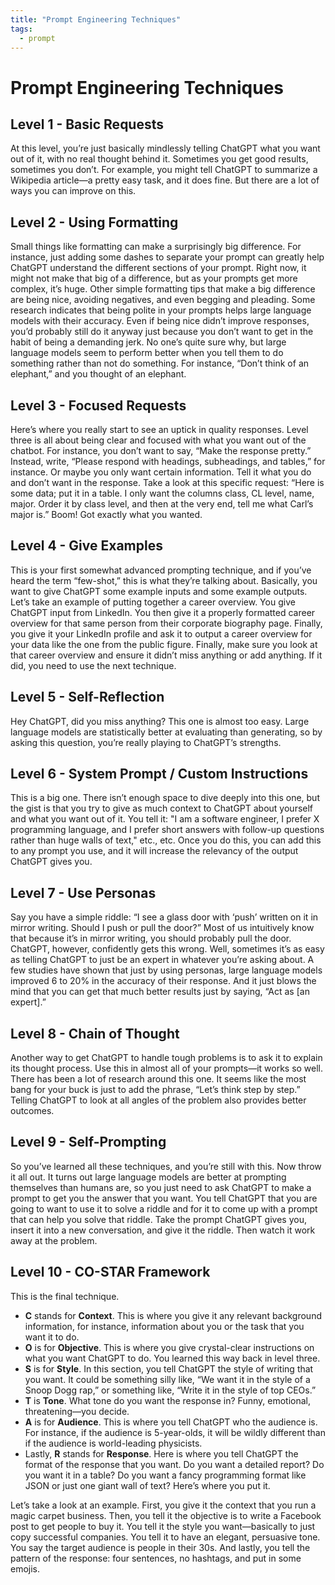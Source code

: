 ```yaml
---
title: "Prompt Engineering Techniques"
tags:
  - prompt
---
```

# Prompt Engineering Techniques

## Level 1 - Basic Requests
At this level, you’re just basically mindlessly telling ChatGPT what you want out of it, with no real thought behind it. Sometimes you get good results, sometimes you don’t. For example, you might tell ChatGPT to summarize a Wikipedia article—a pretty easy task, and it does fine. But there are a lot of ways you can improve on this.

## Level 2 - Using Formatting
Small things like formatting can make a surprisingly big difference. For instance, just adding some dashes to separate your prompt can greatly help ChatGPT understand the different sections of your prompt. Right now, it might not make that big of a difference, but as your prompts get more complex, it’s huge. Other simple formatting tips that make a big difference are being nice, avoiding negatives, and even begging and pleading. Some research indicates that being polite in your prompts helps large language models with their accuracy. Even if being nice didn’t improve responses, you’d probably still do it anyway just because you don’t want to get in the habit of being a demanding jerk. No one’s quite sure why, but large language models seem to perform better when you tell them to do something rather than not do something. For instance, “Don’t think of an elephant,” and you thought of an elephant.

## Level 3 - Focused Requests
Here’s where you really start to see an uptick in quality responses. Level three is all about being clear and focused with what you want out of the chatbot. For instance, you don’t want to say, “Make the response pretty.” Instead, write, “Please respond with headings, subheadings, and tables,” for instance. Or maybe you only want certain information. Tell it what you do and don’t want in the response. Take a look at this specific request: “Here is some data; put it in a table. I only want the columns class, CL level, name, major. Order it by class level, and then at the very end, tell me what Carl’s major is.” Boom! Got exactly what you wanted.

## Level 4 - Give Examples
This is your first somewhat advanced prompting technique, and if you’ve heard the term “few-shot,” this is what they’re talking about. Basically, you want to give ChatGPT some example inputs and some example outputs. Let’s take an example of putting together a career overview. You give ChatGPT input from LinkedIn. You then give it a properly formatted career overview for that same person from their corporate biography page. Finally, you give it your LinkedIn profile and ask it to output a career overview for your data like the one from the public figure. Finally, make sure you look at that career overview and ensure it didn’t miss anything or add anything. If it did, you need to use the next technique.

## Level 5 - Self-Reflection
Hey ChatGPT, did you miss anything? This one is almost too easy. Large language models are statistically better at evaluating than generating, so by asking this question, you’re really playing to ChatGPT’s strengths.

## Level 6 - System Prompt / Custom Instructions
This is a big one. There isn’t enough space to dive deeply into this one, but the gist is that you try to give as much context to ChatGPT about yourself and what you want out of it. You tell it: "I am a software engineer, I prefer X programming language, and I prefer short answers with follow-up questions rather than huge walls of text," etc., etc. Once you do this, you can add this to any prompt you use, and it will increase the relevancy of the output ChatGPT gives you.

## Level 7 - Use Personas
Say you have a simple riddle: “I see a glass door with ‘push’ written on it in mirror writing. Should I push or pull the door?” Most of us intuitively know that because it’s in mirror writing, you should probably pull the door. ChatGPT, however, confidently gets this wrong. Well, sometimes it’s as easy as telling ChatGPT to just be an expert in whatever you’re asking about. A few studies have shown that just by using personas, large language models improved 6 to 20% in the accuracy of their response. And it just blows the mind that you can get that much better results just by saying, “Act as [an expert].”

## Level 8 - Chain of Thought
Another way to get ChatGPT to handle tough problems is to ask it to explain its thought process. Use this in almost all of your prompts—it works so well. There has been a lot of research around this one. It seems like the most bang for your buck is just to add the phrase, “Let’s think step by step.” Telling ChatGPT to look at all angles of the problem also provides better outcomes.

## Level 9 - Self-Prompting
So you’ve learned all these techniques, and you’re still with this. Now throw it all out. It turns out large language models are better at prompting themselves than humans are, so you just need to ask ChatGPT to make a prompt to get you the answer that you want. You tell ChatGPT that you are going to want to use it to solve a riddle and for it to come up with a prompt that can help you solve that riddle. Take the prompt ChatGPT gives you, insert it into a new conversation, and give it the riddle. Then watch it work away at the problem.

## Level 10 - CO-STAR Framework
This is the final technique. 

- **C** stands for **Context**. This is where you give it any relevant background information, for instance, information about you or the task that you want it to do.
- **O** is for **Objective**. This is where you give crystal-clear instructions on what you want ChatGPT to do. You learned this way back in level three.
- **S** is for **Style**. In this section, you tell ChatGPT the style of writing that you want. It could be something silly like, “We want it in the style of a Snoop Dogg rap,” or something like, “Write it in the style of top CEOs.”
- **T** is **Tone**. What tone do you want the response in? Funny, emotional, threatening—you decide.
- **A** is for **Audience**. This is where you tell ChatGPT who the audience is. For instance, if the audience is 5-year-olds, it will be wildly different than if the audience is world-leading physicists.
- Lastly, **R** stands for **Response**. Here is where you tell ChatGPT the format of the response that you want. Do you want a detailed report? Do you want it in a table? Do you want a fancy programming format like JSON or just one giant wall of text? Here’s where you put it.

Let’s take a look at an example. First, you give it the context that you run a magic carpet business. Then, you tell it the objective is to write a Facebook post to get people to buy it. You tell it the style you want—basically to just copy successful companies. You tell it to have an elegant, persuasive tone. You say the target audience is people in their 30s. And lastly, you tell the pattern of the response: four sentences, no hashtags, and put in some emojis.